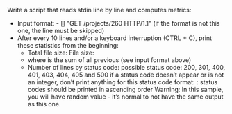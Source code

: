 Write a script that reads stdin line by line and computes metrics:

- Input format: <IP Address> - [<date>] "GET /projects/260 HTTP/1.1" <status code> <file size> (if the format is not this one, the line must be skipped)
- After every 10 lines and/or a keyboard interruption (CTRL + C), print these statistics from the beginning:
    - Total file size: File size: <total size>
    - where <total size> is the sum of all previous <file size> (see input format above)
    - Number of lines by status code:
        possible status code: 200, 301, 400, 401, 403, 404, 405 and 500
        if a status code doesn’t appear or is not an integer, don’t print anything for this status code
        format: <status code>: <number>
        status codes should be printed in ascending order
Warning: In this sample, you will have random value - it’s normal to not have the same output as this one.